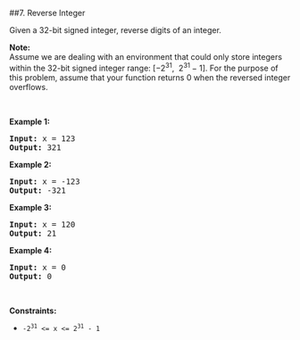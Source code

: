 ##7. Reverse Integer
<p>Given a 32-bit signed integer, reverse digits of an integer.</p>

<p><strong>Note:</strong><br />
Assume we are dealing with an environment that could only store integers within the 32-bit signed integer range: [&minus;2<sup>31</sup>,&nbsp; 2<sup>31&nbsp;</sup>&minus; 1]. For the purpose of this problem, assume that your function returns 0 when the reversed integer overflows.</p>

<p>&nbsp;</p>
<p><strong>Example 1:</strong></p>
<pre><strong>Input:</strong> x = 123
<strong>Output:</strong> 321
</pre><p><strong>Example 2:</strong></p>
<pre><strong>Input:</strong> x = -123
<strong>Output:</strong> -321
</pre><p><strong>Example 3:</strong></p>
<pre><strong>Input:</strong> x = 120
<strong>Output:</strong> 21
</pre><p><strong>Example 4:</strong></p>
<pre><strong>Input:</strong> x = 0
<strong>Output:</strong> 0
</pre>
<p>&nbsp;</p>
<p><strong>Constraints:</strong></p>

<ul>
	<li><code>-2<sup>31</sup> &lt;= x &lt;= 2<sup>31</sup> - 1</code></li>
</ul>
